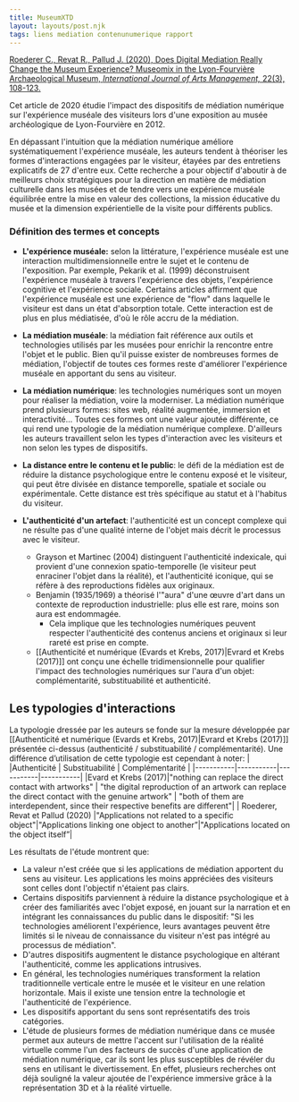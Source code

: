 ```yaml
---
title: MuseumXTD
layout: layouts/post.njk
tags: liens mediation contenunumerique rapport
---
```


[Roederer C., Revat R., Pallud J. (2020), Does Digital Mediation Really Change the Museum Experience? Museomix in the Lyon-Fourvière Archaeological Museum, _International Journal of Arts Management,_ 22(3), 108-123.]()

Cet article de 2020 étudie l'impact des dispositifs de médiation numérique sur l'expérience muséale des visiteurs lors d'une exposition au musée archéologique de Lyon-Fourvière en 2012. 

En dépassant l'intuition que la médiation numérique améliore systématiquement l'expérience muséale, les auteurs tendent à théoriser les formes d'interactions engagées par le visiteur, étayées par des entretiens explicatifs de 27 d'entre eux. 
Cette recherche a pour objectif d'aboutir à de meilleurs choix stratégiques pour la direction en matière de médiation culturelle dans les musées et de tendre vers une expérience muséale équilibrée entre la mise en valeur des collections, la mission éducative du musée et la dimension expérientielle de la visite pour différents publics.

### Définition des termes et concepts
- **L'expérience muséale:** selon la littérature, l'expérience muséale est une interaction multidimensionnelle entre le sujet et le contenu de l'exposition. Par exemple, Pekarik et al. (1999) déconstruisent l'expérience muséale à travers l'expérience des objets, l'expérience cognitive et l'expérience sociale. Certains articles affirment que l'expérience muséale est une expérience de "flow" dans laquelle le visiteur est dans un état d'absorption totale. Cette interaction est de plus en plus médiatisée, d'où le rôle accru de la médiation.

- **La médiation muséale**: la médiation fait référence aux outils et technologies utilisés par les musées pour enrichir la rencontre entre l'objet et le public. Bien qu'il puisse exister de nombreuses formes de médiation, l'objectif de toutes ces formes reste d'améliorer l'expérience muséale en apportant du sens au visiteur.

- **La médiation numérique**: les technologies numériques sont un moyen pour réaliser la médiation, voire la moderniser. La médiation numérique prend plusieurs formes: sites web, réalité augmentée, immersion et interactivité... Toutes ces formes ont une valeur ajoutée différente, ce qui rend une typologie de la médiation numérique complexe. D'ailleurs les auteurs travaillent selon les types d'interaction avec les visiteurs et non selon les types de dispositifs.  

- **La distance entre le contenu et le public**: le défi de la médiation est de réduire la distance psychologique entre le contenu exposé et le visiteur, qui peut être divisée en distance temporelle, spatiale et sociale ou expérimentale. Cette distance est très spécifique au statut et à l'habitus du visiteur.

- **L'authenticité d'un artefact**: l'authenticité est un concept complexe qui ne résulte pas d'une qualité interne de l'objet mais décrit le processus avec le visiteur. 
	- Grayson et Martinec (2004) distinguent l'authenticité indexicale, qui provient d'une connexion spatio-temporelle (le visiteur peut enraciner l'objet dans la réalité), et l'authenticité iconique, qui se réfère à des reproductions fidèles aux originaux. 
	- Benjamin (1935/1969) a théorisé l'"aura" d'une œuvre d'art dans un contexte de reproduction industrielle: plus elle est rare, moins son aura est endommagée. 
		- Cela implique que les technologies numériques peuvent respecter l'authenticité des contenus anciens et originaux si leur rareté est prise en compte. 
	- [[Authenticité et numérique (Evards et Krebs, 2017)|Evrard et Krebs (2017)]] ont conçu une échelle tridimensionnelle pour qualifier l'impact des technologies numériques sur l'aura d'un objet: complémentarité, substituabilité et authenticité. 

## Les typologies d'interactions
La typologie dressée par les auteurs se fonde sur la mesure développée par [[Authenticité et numérique (Evards et Krebs, 2017)|Evrard et Krebs (2017)]] présentée ci-dessus (authenticité / substituabilité / complémentarité). Une différence d’utilisation de cette typologie est cependant à noter:
| |Authenticité | Substituabilité | Complémentarité |
|-----------|-----------|-----------|-----------|
|Evard et Krebs (2017)|"nothing can replace the direct contact with artworks" | "the digital reproduction of an artwork can replace the direct contact with the genuine artwork" | "both of them are interdependent, since their respective benefits are different"|
| Roederer, Revat et Pallud (2020) |"Applications not related to a specific object"|"Applications linking one object to another”|"Applications located on the object itself”|

Les résultats de l'étude montrent que: 
- La valeur n'est créée que si les applications de médiation apportent du sens au visiteur. Les applications les moins appréciées des visiteurs sont celles dont l'objectif n'étaient pas clairs.  
- Certains dispositifs parviennent à réduire la distance psychologique et à créer des familiarités avec l'objet exposé, en jouant sur la narration et en intégrant les connaissances du public dans le dispositif: "Si les technologies améliorent l'expérience, leurs avantages peuvent être limités si le niveau de connaissance du visiteur n'est pas intégré au processus de médiation".
- D'autres dispositifs augmentent le distance psychologique en altérant l'authenticité, comme les applications intrusives.
- En général, les technologies numériques transforment la relation traditionnelle verticale entre le musée et le visiteur en une relation horizontale. Mais il existe une tension entre la technologie et l'authenticité de l'expérience.
- Les dispositifs apportant du sens sont représentatifs des trois catégories. 
- L'étude de plusieurs formes de médiation numérique dans ce musée permet aux auteurs de mettre l'accent sur l'utilisation de la réalité virtuelle comme l'un des facteurs de succès d'une application de médiation numérique, car ils sont les plus susceptibles de révéler du sens en utilisant le divertissement. En effet, plusieurs recherches ont déjà souligné la valeur ajoutée de l'expérience immersive grâce à la représentation 3D et à la réalité virtuelle.